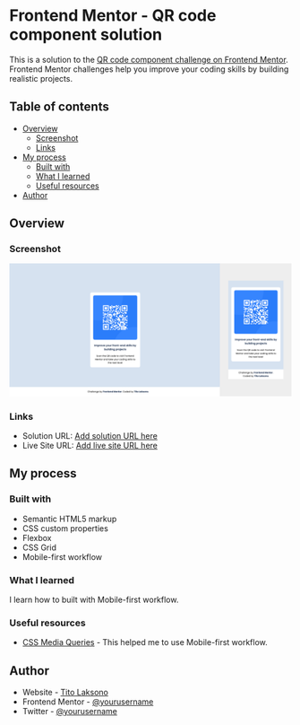 # Frontend Mentor - QR code component solution

This is a solution to the [QR code component challenge on Frontend Mentor](https://www.frontendmentor.io/challenges/qr-code-component-iux_sIO_H). Frontend Mentor challenges help you improve your coding skills by building realistic projects. 

## Table of contents

- [Overview](#overview)
  - [Screenshot](#screenshot)
  - [Links](#links)
- [My process](#my-process)
  - [Built with](#built-with)
  - [What I learned](#what-i-learned)
  - [Useful resources](#useful-resources)
- [Author](#author)

## Overview

### Screenshot

![](./screenshot.jpg)

### Links

- Solution URL: [Add solution URL here](https://your-solution-url.com)
- Live Site URL: [Add live site URL here](https://qr-code-component-main-eta-pearl.vercel.app/)

## My process

### Built with

- Semantic HTML5 markup
- CSS custom properties
- Flexbox
- CSS Grid
- Mobile-first workflow

### What I learned

I learn how to built with Mobile-first workflow. 

### Useful resources

- [CSS Media Queries](https://www.w3schools.com/css/css3_mediaqueries.asp) - This helped me to use Mobile-first workflow.

## Author

- Website - [Tito Laksono](https://www.tlaksono.my.id)
- Frontend Mentor - [@yourusername](https://www.frontendmentor.io/profile/tlaksono7)
- Twitter - [@yourusername](https://www.twitter.com/_titolaksono)
